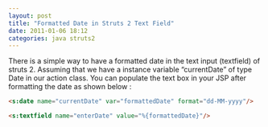 ```yaml
---
layout: post
title: "Formatted Date in Struts 2 Text Field"
date: 2011-01-06 18:12
categories: java struts2
---
```


There is a simple way to have a formatted date in the text input (textfield) of struts 2.
Assuming that we have a instance variable “currentDate” of type Date in our action class.
You can populate the text box in your JSP after formatting the date as shown below :

```html
<s:date name="currentDate" var="formattedDate" format="dd-MM-yyyy"/>

<s:textfield name="enterDate" value="%{formattedDate}"/>
```
